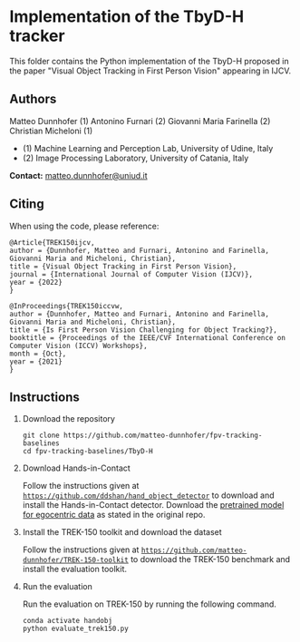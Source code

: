 # Implementation of the TbyD-H tracker
This folder contains the Python implementation of the TbyD-H proposed in the paper "Visual Object Tracking in First Person Vision" appearing in IJCV.

## Authors
Matteo Dunnhofer (1)
Antonino Furnari (2)
Giovanni Maria Farinella (2)
Christian Micheloni (1)

* (1) Machine Learning and Perception Lab, University of Udine, Italy
* (2) Image Processing Laboratory, University of Catania, Italy

**Contact:** [matteo.dunnhofer@uniud.it](mailto:matteo.dunnhofer@uniud.it)


## Citing
When using the code, please reference:

```
@Article{TREK150ijcv,
author = {Dunnhofer, Matteo and Furnari, Antonino and Farinella, Giovanni Maria and Micheloni, Christian},
title = {Visual Object Tracking in First Person Vision},
journal = {International Journal of Computer Vision (IJCV)},
year = {2022}
}

@InProceedings{TREK150iccvw,
author = {Dunnhofer, Matteo and Furnari, Antonino and Farinella, Giovanni Maria and Micheloni, Christian},
title = {Is First Person Vision Challenging for Object Tracking?},
booktitle = {Proceedings of the IEEE/CVF International Conference on Computer Vision (ICCV) Workshops},
month = {Oct},
year = {2021}
}
```

## Instructions 

1. Download the repository
    ```
    git clone https://github.com/matteo-dunnhofer/fpv-tracking-baselines
    cd fpv-tracking-baselines/TbyD-H
    ```

2. Download Hands-in-Contact

    Follow the instructions given at [```https://github.com/ddshan/hand_object_detector```](https://github.com/ddshan/hand_object_detector) to download and install the Hands-in-Contact detector. Download the [pretrained model for egocentric data](https://drive.google.com/open?id=1H2tWsZkS7tDF8q1-jdjx6V9XrK25EDbE) as stated in the original repo.

3. Install the TREK-150 toolkit and download the dataset
    
    Follow the instructions given at [```https://github.com/matteo-dunnhofer/TREK-150-toolkit```](https://github.com/matteo-dunnhofer/TREK-150-toolkit) to download the TREK-150 benchmark and install the evaluation toolkit.

4. Run the evaluation

    Run the evaluation on TREK-150 by running the following command.
    ```
    conda activate handobj
    python evaluate_trek150.py
    ```